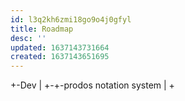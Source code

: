 ```yaml
---
id: l3q2kh6zmi18go9o4j0gfyl
title: Roadmap
desc: ''
updated: 1637143731664
created: 1637143651695
---
```



+-Dev
|
+-+-prodos notation system
  |
  +